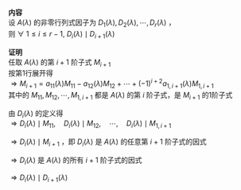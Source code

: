 **内容**    
设 $A(\lambda)$ 的非零行列式因子为 $D_1(\lambda),D_2(\lambda),\cdots,D_r(\lambda)$ ，    
则 $\forall\ 1\le i\le r-1,\ D_i(\lambda)\mid D_{i+1}(\lambda)$     
    
**证明**    
任取 $A(\lambda)$ 的第 $i+1$ 阶子式 $M_{i+1}$     
按第1行展开得    
 $\Rightarrow M_{i+1}=a_{11}(\lambda)M_{11}-a_{12}(\lambda)M_{12}+\cdots+(-1)^{i+2}a_{1,i+1}(\lambda)M_{1,i+1}$     
其中的 $M_{11},M_{12},\cdots,M_{1,i+1}$ 都是 $A(\lambda)$ 的第 $i$ 阶子式，是 $M_{i+1}$ 的1阶子式    
    
由 $D_i(\lambda)$ 的定义得    
 $\Rightarrow D_i(\lambda)\mid M_{11},\quad D_i(\lambda)\mid M_{12},\quad \cdots,\quad D_i(\lambda)\mid M_{1,i+1}$     
    
 $\Rightarrow D_i(\lambda)\mid M_{i+1}$ ，即 $D_i(\lambda)$ 是 $A(\lambda)$ 的任意第 $i+1$ 阶子式的因式    
    
 $\Rightarrow D_i(\lambda)$ 是 $A(\lambda)$ 的所有 $i+1$ 阶子式的因式    
    
 $\Rightarrow D_i(\lambda)\mid D_{i+1}(\lambda)$     
